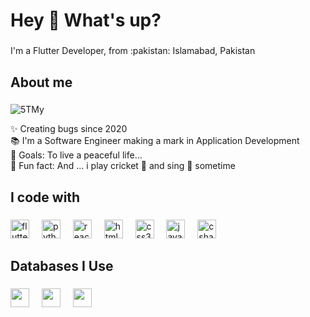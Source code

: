 <h1 align="left">Hey 👋 What's up?</h1>

###

<p align="left">I'm a Flutter Developer, from :pakistan: Islamabad, Pakistan</p>

###

<h2 align="left">About me</h2>

###

![5TMy](https://github.com/user-attachments/assets/1ced0abc-7c59-4cba-8b8d-e1264e3d22a1)

<p align="left">
  ✨ Creating bugs since 2020<br>📚 I'm a Software Engineer making a mark in Application Development<br>🎯 Goals: To live a peaceful life...<br>🎲 Fun fact: And ... i play cricket 🏏 and sing 🎤 sometime</p>



###

<h2 align="left">I code with</h2>

###

<div align="left">
  <img src="https://img.icons8.com/color/48/flutter.png" height="30" alt="flutter"/>
  <img width="12" /> 
  <img src="https://cdn.jsdelivr.net/gh/devicons/devicon/icons/python/python-original.svg" height="30" alt="python logo"  />
  <img width="12" />
  <img src="https://cdn.jsdelivr.net/gh/devicons/devicon/icons/react/react-original.svg" height="30" alt="react logo"  />
  <img width="12" />
  <img src="https://cdn.jsdelivr.net/gh/devicons/devicon/icons/html5/html5-original.svg" height="30" alt="html5 logo"  />
  <img width="12" />
  <img src="https://cdn.jsdelivr.net/gh/devicons/devicon/icons/css3/css3-original.svg" height="30" alt="css3 logo"  />
  <img width="12" />
  <img src="https://cdn.jsdelivr.net/gh/devicons/devicon/icons/javascript/javascript-original.svg" height="30" alt="javascript logo"  />
  <img width="12" />
  <img src="https://cdn.jsdelivr.net/gh/devicons/devicon/icons/csharp/csharp-original.svg" height="30" alt="csharp logo"  />
</div>


###

<h2 align="left">Databases I Use</h2>

###

<div align="left">
  <img src="https://cdn.jsdelivr.net/gh/devicons/devicon@latest/icons/firebase/firebase-original.svg" height="30"/>
  <img width="12" />
  <img src="https://cdn.jsdelivr.net/gh/devicons/devicon@latest/icons/php/php-original.svg" height="30"/>
  <img width="12" />
  <img src="https://cdn.jsdelivr.net/gh/devicons/devicon@latest/icons/mysql/mysql-original.svg" height="30"/>
  <img width="12" />
</div>


